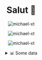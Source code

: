 <h1 align="center">Salut 👋</h1>

<p align="center"> <img src="https://komarev.com/ghpvc/?username=michael-xt" alt="michael-xt" /> 
</p>

<p align="center"><img align="center" src="https://github-readme-stats.vercel.app/api/top-langs/?username=michael-xt&layout=compact&theme=dark&show_icons=true" alt="michael-xt" /></p>
<p align="center"><img align="center" src="https://github-readme-stats.vercel.app/api?username=michael-xt&show_icons=true&theme=dark&show_icons=true" alt="michael-xt" /></p>

<details align="center"><summary>📊 Some data</summary>
<p>

<!--START_SECTION:waka-->
**🐱 My GitHub Data** 

> 🏆 4 Contributions in the Year 2022
 > 
> 📦 16.4 MB Used in GitHub's Storage 
 > 
> 🚫 Not Opted to Hire
 > 
> 📜 8 Public Repositories 
 > 
> 🔑 34 Private Repositories  
 > 
**I'm an Early 🐤** 

```text
🌞 Morning    130 commits    ████████░░░░░░░░░░░░░░░░░   32.1% 
🌆 Daytime    106 commits    ██████░░░░░░░░░░░░░░░░░░░   26.17% 
🌃 Evening    163 commits    ██████████░░░░░░░░░░░░░░░   40.25% 
🌙 Night      6 commits      ░░░░░░░░░░░░░░░░░░░░░░░░░   1.48%

```
📅 **I'm Most Productive on Wednesday** 

```text
Monday       36 commits     ██░░░░░░░░░░░░░░░░░░░░░░░   8.89% 
Tuesday      59 commits     ███░░░░░░░░░░░░░░░░░░░░░░   14.57% 
Wednesday    85 commits     █████░░░░░░░░░░░░░░░░░░░░   20.99% 
Thursday     83 commits     █████░░░░░░░░░░░░░░░░░░░░   20.49% 
Friday       56 commits     ███░░░░░░░░░░░░░░░░░░░░░░   13.83% 
Saturday     51 commits     ███░░░░░░░░░░░░░░░░░░░░░░   12.59% 
Sunday       35 commits     ██░░░░░░░░░░░░░░░░░░░░░░░   8.64%

```


📊 **This Week I Spent My Time On** 

```text
🔥 Editors: 
VS Code                  12 hrs 45 mins      █████████████████░░░░░░░░   69.85% 
Visual Studio            5 hrs 30 mins       ███████░░░░░░░░░░░░░░░░░░   30.15%

💻 Operating System: 
Windows                  18 hrs 15 mins      █████████████████████████   100.0%

```

**I Mostly Code in JavaScript** 

```text
JavaScript               11 repos            ███████░░░░░░░░░░░░░░░░░░   30.56% 
Java                     8 repos             █████░░░░░░░░░░░░░░░░░░░░   22.22% 
Vue                      4 repos             ██░░░░░░░░░░░░░░░░░░░░░░░   11.11% 
Lua                      3 repos             ██░░░░░░░░░░░░░░░░░░░░░░░   8.33% 
C#                       3 repos             ██░░░░░░░░░░░░░░░░░░░░░░░   8.33%

```



 Last Updated on 11/01/2022
<!--END_SECTION:waka-->
</p>
